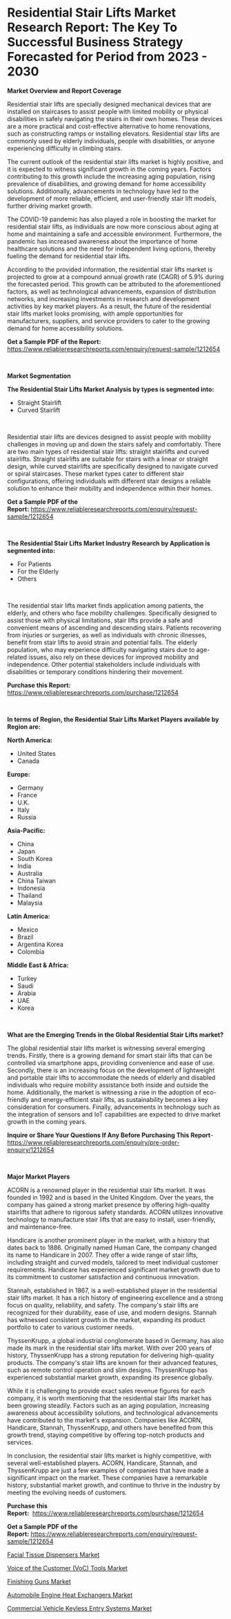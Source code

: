 <p><h1>Residential Stair Lifts Market Research Report: The Key To Successful Business Strategy Forecasted for Period from 2023 - 2030</h1></p><p><strong>Market Overview and Report Coverage</strong></p>
<p><p>Residential stair lifts are specially designed mechanical devices that are installed on staircases to assist people with limited mobility or physical disabilities in safely navigating the stairs in their own homes. These devices are a more practical and cost-effective alternative to home renovations, such as constructing ramps or installing elevators. Residential stair lifts are commonly used by elderly individuals, people with disabilities, or anyone experiencing difficulty in climbing stairs.</p><p>The current outlook of the residential stair lifts market is highly positive, and it is expected to witness significant growth in the coming years. Factors contributing to this growth include the increasing aging population, rising prevalence of disabilities, and growing demand for home accessibility solutions. Additionally, advancements in technology have led to the development of more reliable, efficient, and user-friendly stair lift models, further driving market growth.</p><p>The COVID-19 pandemic has also played a role in boosting the market for residential stair lifts, as individuals are now more conscious about aging at home and maintaining a safe and accessible environment. Furthermore, the pandemic has increased awareness about the importance of home healthcare solutions and the need for independent living options, thereby fueling the demand for residential stair lifts.</p><p>According to the provided information, the residential stair lifts market is projected to grow at a compound annual growth rate (CAGR) of 5.9% during the forecasted period. This growth can be attributed to the aforementioned factors, as well as technological advancements, expansion of distribution networks, and increasing investments in research and development activities by key market players. As a result, the future of the residential stair lifts market looks promising, with ample opportunities for manufacturers, suppliers, and service providers to cater to the growing demand for home accessibility solutions.</p></p>
<p><strong>Get a Sample PDF of the Report:</strong> <a href="https://www.reliableresearchreports.com/enquiry/request-sample/1212654">https://www.reliableresearchreports.com/enquiry/request-sample/1212654</a></p>
<p>&nbsp;</p>
<p><strong>Market Segmentation</strong></p>
<p><strong>The Residential Stair Lifts Market Analysis by types is segmented into:</strong></p>
<p><ul><li>Straight Stairlift</li><li>Curved Stairlift</li></ul></p>
<p>&nbsp;</p>
<p><p>Residential stair lifts are devices designed to assist people with mobility challenges in moving up and down the stairs safely and comfortably. There are two main types of residential stair lifts: straight stairlifts and curved stairlifts. Straight stairlifts are suitable for stairs with a linear or straight design, while curved stairlifts are specifically designed to navigate curved or spiral staircases. These market types cater to different stair configurations, offering individuals with different stair designs a reliable solution to enhance their mobility and independence within their homes.</p></p>
<p><strong>Get a Sample PDF of the Report:</strong>&nbsp;<a href="https://www.reliableresearchreports.com/enquiry/request-sample/1212654">https://www.reliableresearchreports.com/enquiry/request-sample/1212654</a></p>
<p>&nbsp;</p>
<p><strong>The Residential Stair Lifts Market Industry Research by Application is segmented into:</strong></p>
<p><ul><li>For Patients</li><li>For the Elderly</li><li>Others</li></ul></p>
<p>&nbsp;</p>
<p><p>The residential stair lifts market finds application among patients, the elderly, and others who face mobility challenges. Specifically designed to assist those with physical limitations, stair lifts provide a safe and convenient means of ascending and descending stairs. Patients recovering from injuries or surgeries, as well as individuals with chronic illnesses, benefit from stair lifts to avoid strain and potential falls. The elderly population, who may experience difficulty navigating stairs due to age-related issues, also rely on these devices for improved mobility and independence. Other potential stakeholders include individuals with disabilities or temporary conditions hindering their movement.</p></p>
<p><strong>Purchase this Report:</strong>&nbsp; <a href="https://www.reliableresearchreports.com/purchase/1212654">https://www.reliableresearchreports.com/purchase/1212654</a></p>
<p>&nbsp;</p>
<p><strong>In terms of Region, the Residential Stair Lifts Market Players available by Region are:</strong></p>
<p>
    <p> <strong> North America: </strong>
        <ul>
            <li>United States</li>
            <li>Canada</li>
        </ul>
        </p> 
    <p> <strong> Europe: </strong>
        <ul>
            <li>Germany</li>
            <li>France</li>
            <li>U.K.</li>
            <li>Italy</li>
            <li>Russia</li>
        </ul>
        </p> 
    <p> <strong> Asia-Pacific: </strong>
        <ul>
            <li>China</li>
            <li>Japan</li>
            <li>South Korea</li>
            <li>India</li>
            <li>Australia</li>
            <li>China Taiwan</li>
            <li>Indonesia</li>
            <li>Thailand</li>
            <li>Malaysia</li>
        </ul>
        </p> 
    <p> <strong> Latin America: </strong>
        <ul>
            <li>Mexico</li>
            <li>Brazil</li>
            <li>Argentina Korea</li>
            <li>Colombia</li>
        </ul>
        </p> 
    <p> <strong> Middle East & Africa: </strong>
        <ul>
            <li>Turkey</li>
            <li>Saudi</li>
            <li>Arabia</li>
            <li>UAE</li>
            <li>Korea</li>
        </ul>
    </p>
    </p>
<p>&nbsp;</p>
<p><strong>What are the Emerging Trends in the Global Residential Stair Lifts market?</strong></p>
<p><p>The global residential stair lifts market is witnessing several emerging trends. Firstly, there is a growing demand for smart stair lifts that can be controlled via smartphone apps, providing convenience and ease of use. Secondly, there is an increasing focus on the development of lightweight and portable stair lifts to accommodate the needs of elderly and disabled individuals who require mobility assistance both inside and outside the home. Additionally, the market is witnessing a rise in the adoption of eco-friendly and energy-efficient stair lifts, as sustainability becomes a key consideration for consumers. Finally, advancements in technology such as the integration of sensors and IoT capabilities are expected to drive market growth in the coming years.</p></p>
<p><strong>Inquire or Share Your Questions If Any Before Purchasing This Report</strong>- <a href="https://www.reliableresearchreports.com/enquiry/pre-order-enquiry/1212654">https://www.reliableresearchreports.com/enquiry/pre-order-enquiry/1212654</a></p>
<p>&nbsp;</p>
<p><strong>Major Market Players</strong></p>
<p><p>ACORN is a renowned player in the residential stair lifts market. It was founded in 1992 and is based in the United Kingdom. Over the years, the company has gained a strong market presence by offering high-quality stairlifts that adhere to rigorous safety standards. ACORN utilizes innovative technology to manufacture stair lifts that are easy to install, user-friendly, and maintenance-free.</p><p>Handicare is another prominent player in the market, with a history that dates back to 1886. Originally named Human Care, the company changed its name to Handicare in 2007. They offer a wide range of stair lifts, including straight and curved models, tailored to meet individual customer requirements. Handicare has experienced significant market growth due to its commitment to customer satisfaction and continuous innovation.</p><p>Stannah, established in 1867, is a well-established player in the residential stair lifts market. It has a rich history of engineering excellence and a strong focus on quality, reliability, and safety. The company's stair lifts are recognized for their durability, ease of use, and modern designs. Stannah has witnessed consistent growth in the market, expanding its product portfolio to cater to various customer needs.</p><p>ThyssenKrupp, a global industrial conglomerate based in Germany, has also made its mark in the residential stair lifts market. With over 200 years of history, ThyssenKrupp has a strong reputation for delivering high-quality products. The company's stair lifts are known for their advanced features, such as remote control operation and slim designs. ThyssenKrupp has experienced substantial market growth, expanding its presence globally.</p><p>While it is challenging to provide exact sales revenue figures for each company, it is worth mentioning that the residential stair lifts market has been growing steadily. Factors such as an aging population, increasing awareness about accessibility solutions, and technological advancements have contributed to the market's expansion. Companies like ACORN, Handicare, Stannah, ThyssenKrupp, and others have benefited from this growth trend, staying competitive by offering top-notch products and services.</p><p>In conclusion, the residential stair lifts market is highly competitive, with several well-established players. ACORN, Handicare, Stannah, and ThyssenKrupp are just a few examples of companies that have made a significant impact on the market. These companies have a remarkable history, substantial market growth, and continue to thrive in the industry by meeting the evolving needs of customers.</p></p>
<p><strong>Purchase this Report:</strong>&nbsp;&nbsp;<a href="https://www.reliableresearchreports.com/purchase/1212654">https://www.reliableresearchreports.com/purchase/1212654</a></p>
<p></p>
<p><strong>Get a Sample PDF of the Report:</strong>&nbsp;<a href="https://www.reliableresearchreports.com/enquiry/request-sample/1212654">https://www.reliableresearchreports.com/enquiry/request-sample/1212654</a></p>
<p><p><a href="https://medium.com/@marieriley2012/facial-tissue-dispensers-market-size-growth-forecast-2023-2030-79ef047ed4ba">Facial Tissue Dispensers Market</a></p><p><a href="https://github.com/PeterParrish5/Market-Research-Report-List-1/blob/main/voice-of-the-customer-voc-tools-market.md">Voice of the Customer (VoC) Tools Market</a></p><p><a href="https://medium.com/@isidrowolff1966/finishing-guns-market-size-growth-forecast-2023-2030-3f2a3ac4a2b4">Finishing Guns Market</a></p><p><a href="https://www.linkedin.com/pulse/automobile-engine-heat-exchangers-market-challenges-opportunities/">Automobile Engine Heat Exchangers Market</a></p><p><a href="https://www.linkedin.com/pulse/commercial-vehicle-keyless-entry-systems-market-size-2023/">Commercial Vehicle Keyless Entry Systems Market</a></p></p>
